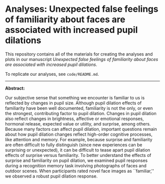 # Analyses: Unexpected false feelings of familiarity about faces are associated with increased pupil dilations

This repository contains all of the materials for creating the analyses and plots in our manuscript <i>Unexpected false feelings of familiarity about faces are associated with increased pupil dilations</i>.

To replicate our analyses, see `code/README.md`.

<hr>

<b>Abstract:</b> 

Our subjective sense that something we encounter is familiar to us is reflected by changes in pupil size.  Although pupil dilation effects of familiarity have been well documented, familiarity is not the only, or even the strongest, contributing factor to pupil dilation.  Changes in pupil dilation also reflect changes in brightness, affective or emotional responses, hormonal release, expected value or utility, and surprise, among others.  Because many factors can affect pupil dilation, important questions remain about how pupil dilation changes reflect high-order cognitive processes, like attention and memory.  For example, because surprise and familiarity are often difficult to fully distinguish (since new experiences can be surprising or unexpected), it can be difficult to tease apart pupil dilation effects of surprise versus familiarity.  To better understand the effects of surprise and familiarity on pupil dilation, we examined pupil responses during a recognition memory task involving photographs of faces and outdoor scenes.  When participants rated novel face images as ``familiar,'' we observed a robust pupil dilation response.








